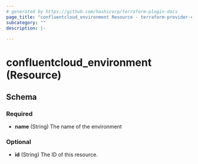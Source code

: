 ```yaml
---
# generated by https://github.com/hashicorp/terraform-plugin-docs
page_title: "confluentcloud_environment Resource - terraform-provider-confluentcloud"
subcategory: ""
description: |-
  
---
```


# confluentcloud_environment (Resource)





<!-- schema generated by tfplugindocs -->
## Schema

### Required

- **name** (String) The name of the environment

### Optional

- **id** (String) The ID of this resource.


